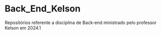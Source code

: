 # Back_End_Kelson
Repositórios referente a disciplina de Back-end ministrado pelo professor Kelson em 2024.1
